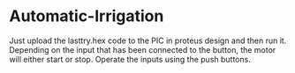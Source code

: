 # Automatic-Irrigation
Just upload the lasttry.hex code to the PIC in proteus design and then run it. Depending on the input that has been connected to the button, the motor will either start or stop. Operate the inputs using the push buttons.
